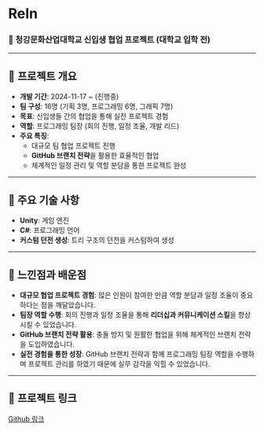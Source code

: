 # **ReIn**

### 🎯 청강문화산업대학교 신입생 협업 프로젝트 (대학교 입학 전)

---

## 📌 **프로젝트 개요**
- **개발 기간**: 2024-11-17 ~ (진행중)
- **팀 구성**: 16명 (기획 3명, 프로그래밍 6명, 그래픽 7명)
- **목표**: 신입생들 간의 협업을 통해 실전 프로젝트 경험
- **역할**: 프로그래밍 팀장 (회의 진행, 일정 조율, 개발 리드)
- **주요 특징**:
  - 대규모 팀 협업 프로젝트 진행
  - **GitHub 브랜치 전략**을 활용한 효율적인 협업
  - 체계적인 일정 관리 및 역할 분담을 통한 프로젝트 완성

---

## 🔑 **주요 기술 사항**
- **Unity**: 게임 엔진
- **C#**: 프로그래밍 언어
- **커스텀 던전 생성**: 트리 구조의 던전을 커스텀하여 생성

---

## 🤔 **느낀점과 배운점**
- **대규모 협업 프로젝트 경험**: 많은 인원이 참여한 만큼 역할 분담과 일정 조율이 중요하다는 점을 깨달았습니다.
- **팀장 역할 수행**: 회의 진행과 일정 조율을 통해 **리더십과 커뮤니케이션 스킬**을 향상시킬 수 있었습니다.
- **GitHub 브랜치 전략 활용**: 충돌 방지 및 원활한 협업을 위해 체계적인 브랜치 전략을 도입하였습니다.
- **실전 경험을 통한 성장**: GitHub 브랜치 전략과 함께 프로그래밍 팀장 역할을 수행하며 프로젝트 관리를 하였기 때문에 실무 감각을 익힐 수 있었습니다.

---

## 📄 **프로젝트 링크**
[Github 링크](https://github.com/justbuild8656/project-ReIN)
